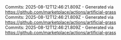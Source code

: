 Commits: 2025-08-12T12:46:21.809Z - Generated via https://github.com/marketplace/actions/artificial-grass
<br>
Commits: 2025-08-12T12:46:21.809Z - Generated via https://github.com/marketplace/actions/artificial-grass
<br>
Commits: 2025-08-12T12:46:21.809Z - Generated via https://github.com/marketplace/actions/artificial-grass
<br>
